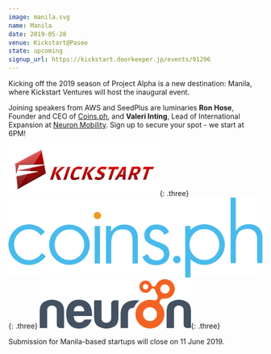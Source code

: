 ```yaml
---
image: manila.svg
name: Manila
date: 2019-05-28
venue: Kickstart@Paseo
state: upcoming
signup_url: https://kickstart.doorkeeper.jp/events/91296
---
```


Kicking off the 2019 season of Project Alpha is a new destination: Manila, where Kickstart Ventures will host the inaugural event.

Joining speakers from AWS and SeedPlus are luminaries **Ron Hose**, Founder and CEO of [Coins.ph](https://coins.ph/), and **Valeri Inting**, Lead of International Expansion at [Neuron Mobility](https://www.neuron.sg/). Sign up to secure your spot - we start at 6PM!

[![Kickstart Ventures](/assets/wordmark-kickstart.png)](https://www.kickstart.ph/){: .three}
[![Coins.ph](/assets/wordmark-coins.svg)](https://coins.ph/){: .three}
[![Neuron Mobility](/assets/wordmark-neuron.png)](https://www.neuron.sg/){: .three}

Submission for Manila-based startups will close on 11 June 2019.